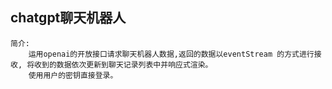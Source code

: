 ## chatgpt聊天机器人

```
简介: 
	运用openai的开放接口请求聊天机器人数据,返回的数据以eventStream 的方式进行接收, 将收到的数据依次更新到聊天记录列表中并响应式渲染。
	使用用户的密钥直接登录。
```

